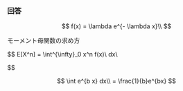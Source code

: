### 回答

$$
f(x) = \lambda e^{- \lambda x}\\
$$

モーメント母関数の求め方

$$
E[X^n] = \int^{\infty}_0 x^n f(x)\ dx\\

$$

$$
\int e^{b x} dx\\
= \frac{1}{b}e^{bx}
$$